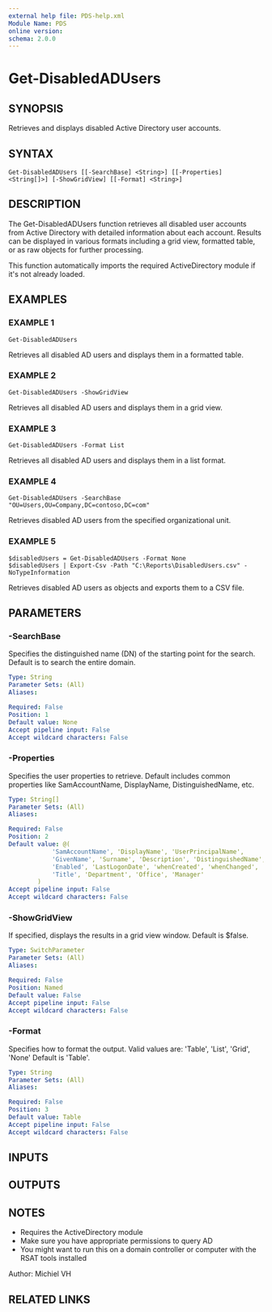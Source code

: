 ```yaml
---
external help file: PDS-help.xml
Module Name: PDS
online version:
schema: 2.0.0
---
```


# Get-DisabledADUsers

## SYNOPSIS
Retrieves and displays disabled Active Directory user accounts.

## SYNTAX

```
Get-DisabledADUsers [[-SearchBase] <String>] [[-Properties] <String[]>] [-ShowGridView] [[-Format] <String>]
```

## DESCRIPTION
The Get-DisabledADUsers function retrieves all disabled user accounts from Active Directory
with detailed information about each account.
Results can be displayed in various formats
including a grid view, formatted table, or as raw objects for further processing.

This function automatically imports the required ActiveDirectory module if it's not already loaded.

## EXAMPLES

### EXAMPLE 1
```
Get-DisabledADUsers
```

Retrieves all disabled AD users and displays them in a formatted table.

### EXAMPLE 2
```
Get-DisabledADUsers -ShowGridView
```

Retrieves all disabled AD users and displays them in a grid view.

### EXAMPLE 3
```
Get-DisabledADUsers -Format List
```

Retrieves all disabled AD users and displays them in a list format.

### EXAMPLE 4
```
Get-DisabledADUsers -SearchBase "OU=Users,OU=Company,DC=contoso,DC=com"
```

Retrieves disabled AD users from the specified organizational unit.

### EXAMPLE 5
```
$disabledUsers = Get-DisabledADUsers -Format None
$disabledUsers | Export-Csv -Path "C:\Reports\DisabledUsers.csv" -NoTypeInformation
```

Retrieves disabled AD users as objects and exports them to a CSV file.

## PARAMETERS

### -SearchBase
Specifies the distinguished name (DN) of the starting point for the search.
Default is to search the entire domain.

```yaml
Type: String
Parameter Sets: (All)
Aliases:

Required: False
Position: 1
Default value: None
Accept pipeline input: False
Accept wildcard characters: False
```

### -Properties
Specifies the user properties to retrieve. 
Default includes common properties like SamAccountName, DisplayName, DistinguishedName, etc.

```yaml
Type: String[]
Parameter Sets: (All)
Aliases:

Required: False
Position: 2
Default value: @(
            'SamAccountName', 'DisplayName', 'UserPrincipalName',
            'GivenName', 'Surname', 'Description', 'DistinguishedName',
            'Enabled', 'LastLogonDate', 'whenCreated', 'whenChanged',
            'Title', 'Department', 'Office', 'Manager'
        )
Accept pipeline input: False
Accept wildcard characters: False
```

### -ShowGridView
If specified, displays the results in a grid view window.
Default is $false.

```yaml
Type: SwitchParameter
Parameter Sets: (All)
Aliases:

Required: False
Position: Named
Default value: False
Accept pipeline input: False
Accept wildcard characters: False
```

### -Format
Specifies how to format the output.
Valid values are: 'Table', 'List', 'Grid', 'None'
Default is 'Table'.

```yaml
Type: String
Parameter Sets: (All)
Aliases:

Required: False
Position: 3
Default value: Table
Accept pipeline input: False
Accept wildcard characters: False
```

## INPUTS

## OUTPUTS

## NOTES
- Requires the ActiveDirectory module
- Make sure you have appropriate permissions to query AD
- You might want to run this on a domain controller or computer with the RSAT tools installed

Author: Michiel VH

## RELATED LINKS
